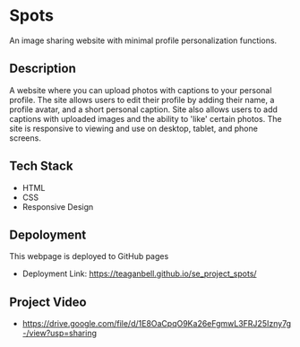 # Spots

An image sharing website with minimal profile personalization functions.

## Description

A website where you can upload photos with captions to your personal profile. The site allows users to edit their profile by adding their name, a profile avatar, and a short personal caption. Site also allows users to add captions with uploaded images and the ability to 'like' certain photos. The site is responsive to viewing and use on desktop, tablet, and phone screens.

## Tech Stack

- HTML
- CSS
- Responsive Design

## Depoloyment

This webpage is deployed to GitHub pages

- Deployment Link: https://teaganbell.github.io/se_project_spots/

## Project Video

- https://drive.google.com/file/d/1E8OaCpqO9Ka26eFgmwL3FRJ25Izny7g-/view?usp=sharing
